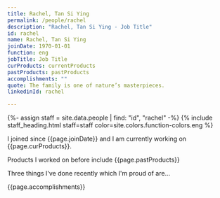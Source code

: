 ```yaml
---
title: Rachel, Tan Si Ying
permalink: /people/rachel
description: "Rachel, Tan Si Ying - Job Title"
id: rachel
name: Rachel, Tan Si Ying
joinDate: 1970-01-01
function: eng
jobTitle: Job Title
curProducts: currentProducts
pastProducts: pastProducts
accomplishments: ""
quote: The family is one of nature’s masterpieces.
linkedinId: rachel

---
```


{%- assign staff = site.data.people | find: "id", "rachel" -%}
{% include staff_heading.html staff=staff color=site.colors.function-colors.eng %}

<p>I joined since {{page.joinDate}} and I am currently working on {{page.curProducts}}.</p>

<p>Products I worked on before include {{page.pastProducts}}</p>

<p>Three things I've done recently which I'm proud of are...</p>
{{page.accomplishments}}
